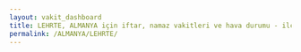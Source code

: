 ```yaml
---
layout: vakit_dashboard
title: LEHRTE, ALMANYA için iftar, namaz vakitleri ve hava durumu - ilçe/eyalet seç
permalink: /ALMANYA/LEHRTE/
---
```


<script type="text/javascript">
  var GLOBAL_COUNTRY = 'ALMANYA';
  var GLOBAL_CITY = 'LEHRTE';
  var GLOBAL_STATE = '';
  var lat = 72;
  var lon = 21;
</script>
